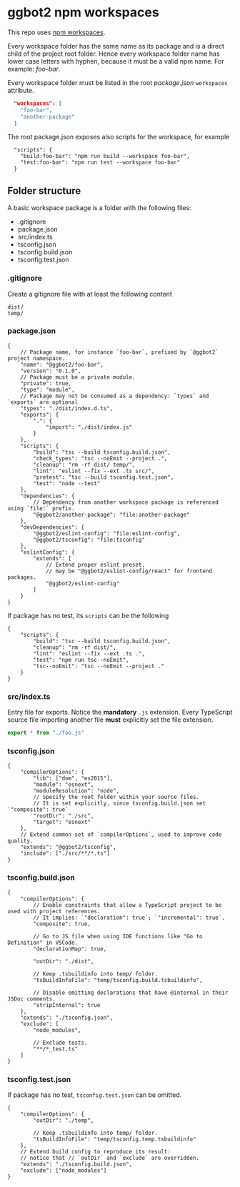 # ggbot2 npm workspaces

This repo uses [npm workspaces](./tech-stack.md#npm-workspaces).

Every workspace folder has the same name as its package and is a direct child of the project root folder.
Hence every workspace folder name has lower case letters with hyphen, because it must be a valid npm name. For example: _foo-bar_.

Every workspace folder must be listed in the root _package.json_ `workspaces` attribute.

```json
  "workspaces": [
    "foo-bar",
    "another-package"
  ]
```

The root package.json exposes also scripts for the workspace, for example

```jsonc
  "scripts": {
    "build:foo-bar": "npm run build --workspace foo-bar",
    "test:foo-bar": "npm run test --workspace foo-bar"
  }
```

## Folder structure

A basic workspace package is a folder with the following files:

-   .gitignore
-   package.json
-   src/index.ts
-   tsconfig.json
-   tsconfig.build.json
-   tsconfig.test.json

### .gitignore

Create a gitignore file with at least the following content

```
dist/
temp/
```

### package.json

```jsonc
{
	// Package name, for instance `foo-bar`, prefixed by `@ggbot2` project namespace.
	"name": "@ggbot2/foo-bar",
	"version": "0.1.0",
	// Package must be a private module.
	"private": true,
	"type": "module",
	// Package may not be consumed as a dependency: `types` and `exports` are optional
	"types": "./dist/index.d.ts",
	"exports": {
		".": {
			"import": "./dist/index.js"
		}
	},
	"scripts": {
		"build": "tsc --build tsconfig.build.json",
		"check_types": "tsc --noEmit --project .",
		"cleanup": "rm -rf dist/ temp/",
		"lint": "eslint --fix --ext .ts src/",
		"pretest": "tsc --build tsconfig.test.json",
		"test": "node --test"
	},
	"dependencies": {
		// Dependency from another workspace package is referenced using `file:` prefix.
		"@ggbot2/another-package": "file:another-package"
	},
	"devDependencies": {
		"@ggbot2/eslint-config": "file:eslint-config",
		"@ggbot2/tsconfig": "file:tsconfig"
	},
	"eslintConfig": {
		"extends": [
			// Extend proper eslint preset,
			// may be "@ggbot2/eslint-config/react" for frontend packages.
			"@ggbot2/eslint-config"
		]
	}
}
```

If package has no test, its `scripts` can be the following

```jsonc
{
	"scripts": {
		"build": "tsc --build tsconfig.build.json",
		"cleanup": "rm -rf dist/",
		"lint": "eslint --fix --ext .ts .",
		"test": "npm run tsc--noEmit",
		"tsc--noEmit": "tsc --noEmit --project ."
	}
}
```

### src/index.ts

Entry file for exports. Notice the **mandatory** `.js` extension.
Every TypeScript source file importing another file **must** explicitly set the file
extension.

```ts
export * from "./foo.js"
```

### tsconfig.json

```jsonc
{
	"compilerOptions": {
		"lib": ["dom", "es2015"],
		"module": "esnext",
		"moduleResolution": "node",
		// Specify the root folder within your source files.
		// It is set explicitly, since tsconfig.build.json set `"composite": true`
		"rootDir": "./src",
		"target": "esnext"
	},
	// Extend common set of `compilerOptions`, used to improve code quality.
	"extends": "@ggbot2/tsconfig",
	"include": ["./src/**/*.ts"]
}
```

### tsconfig.build.json

```jsonc
{
	"compilerOptions": {
		// Enable constraints that allow a TypeScript project to be used with project references.
		// It implies: `"declaration": true`; `"incremental": true`.
		"composite": true,

		// Go to JS file when using IDE functions like "Go to Definition" in VSCode.
		"declarationMap": true,

		"outDir": "./dist",

		// Keep .tsbuildinfo into temp/ folder.
		"tsBuildInfoFile": "temp/tsconfig.build.tsbuildinfo",

		// Disable emitting declarations that have @internal in their JSDoc comments.
		"stripInternal": true
	},
	"extends": "./tsconfig.json",
	"exclude": [
		"node_modules",

		// Exclude tests.
		"**/*_test.ts"
	]
}
```

### tsconfig.test.json

If package has no test, `tsconfig.test.json` can be omitted.

```jsonc
{
	"compilerOptions": {
		"outDir": "./temp",

		// Keep .tsbuildinfo into temp/ folder.
		"tsBuildInfoFile": "temp/tsconfig.temp.tsbuildinfo"
	},
	// Extend build config to reproduce its result:
	// notice that // `outDir` and `exclude` are overridden.
	"extends": "./tsconfig.build.json",
	"exclude": ["node_modules"]
}
```
